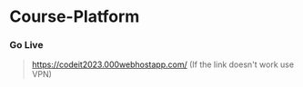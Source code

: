 # Course-Platform
### Go Live
> https://codeit2023.000webhostapp.com/
> (If the link doesn't work use VPN)
